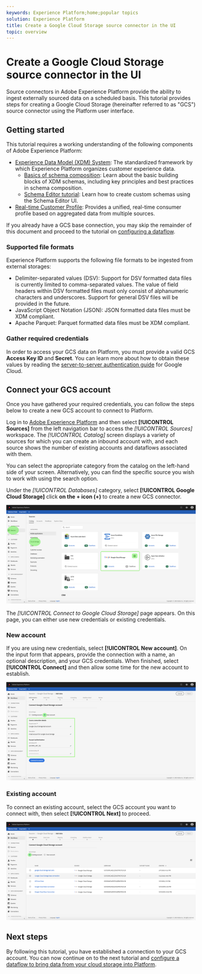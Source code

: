 ```yaml
---
keywords: Experience Platform;home;popular topics
solution: Experience Platform
title: Create a Google Cloud Storage source connector in the UI
topic: overview
---
```


# Create a Google Cloud Storage source connector in the UI

Source connectors in Adobe Experience Platform provide the ability to ingest externally sourced data on a scheduled basis. This tutorial provides steps for creating a Google Cloud Storage (hereinafter referred to as "GCS") source connector using the Platform user interface.

## Getting started

This tutorial requires a working understanding of the following components of Adobe Experience Platform:

*   [Experience Data Model (XDM) System](../../../../../xdm/home.md): The standardized framework by which Experience Platform organizes customer experience data.
    *   [Basics of schema composition](../../../../../xdm/schema/composition.md): Learn about the basic building blocks of XDM schemas, including key principles and best practices in schema composition.
    *   [Schema Editor tutorial](../../../../../xdm/tutorials/create-schema-ui.md): Learn how to create custom schemas using the Schema Editor UI.
*   [Real-time Customer Profile](../../../../../profile/home.md): Provides a unified, real-time consumer profile based on aggregated data from multiple sources.

If you already have a GCS base connection, you may skip the remainder of this document and proceed to the tutorial on [configuring a dataflow](../../dataflow/batch/cloud-storage.md).

### Supported file formats

Experience Platform supports the following file formats to be ingested from external storages:

*   Delimiter-separated values (DSV): Support for DSV formatted data files is currently limited to comma-separated values. The value of field headers within DSV formatted files must only consist of alphanumeric characters and underscores. Support for general DSV files will be provided in the future.
*   JavaScript Object Notation (JSON): JSON formatted data files must be XDM compliant.
*   Apache Parquet: Parquet formatted data files must be XDM compliant.

### Gather required credentials

In order to access your GCS data on Platform, you must provide a valid GCS **Access Key ID** and **Secret**. You can learn more about how to obtain these values by reading the <a href="https://cloud.google.com/docs/authentication/production" target="_blank">server-to-server authentication guide</a> for Google Cloud.

## Connect your GCS account

Once you have gathered your required credentials, you can follow the steps below to create a new GCS account to connect to Platform.

Log in to [Adobe Experience Platform](https://platform.adobe.com) and then select **[!UICONTROL Sources]** from the left navigation bar to access the *[!UICONTROL Sources]* workspace. The *[!UICONTROL Catalog]* screen displays a variety of sources for which you can create an inbound account with, and each source shows the number of existing accounts and dataflows associated with them.

You can select the appropriate category from the catalog on the left-hand side of your screen. Alternatively, you can find the specific source you wish to work with using the search option.

Under the *[!UICONTROL Databases]* category, select **[!UICONTROL Google Cloud Storage]** click **on the + icon (+)** to create a new GCS connector.

![catalog](../../../../images/tutorials/create/google-cloud-storage/catalog.png)

The *[!UICONTROL Connect to Google Cloud Storage]* page appears. On this page, you can either use new credentials or existing credentials.

### New account

If you are using new credentials, select **[!UICONTROL New account]**. On the input form that appears, provide the connection with a name, an optional description, and your GCS credentials. When finished, select **[!UICONTROL Connect]** and then allow some time for the new account to establish.

![connect](../../../../images/tutorials/create/google-cloud-storage/connect.png)

### Existing account

To connect an existing account, select the GCS account you want to connect with, then select **[!UICONTROL Next]** to proceed.

![existing](../../../../images/tutorials/create/google-cloud-storage/existing.png)

## Next steps

By following this tutorial, you have established a connection to your GCS account. You can now continue on to the next tutorial and [configure a dataflow to bring data from your cloud storage into Platform](../../dataflow/batch/cloud-storage.md).